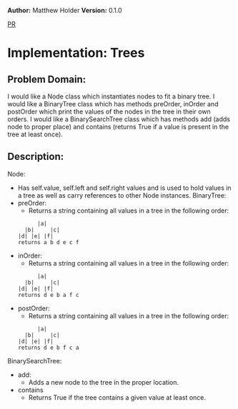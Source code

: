 **Author:** Matthew Holder
**Version:** 0.1.0

[PR]()

# Implementation: Trees

## Problem Domain:

I would like a Node class which instantiates nodes to fit a binary tree. I would like a BinaryTree class which has methods preOrder, inOrder and postOrder which print the values of the nodes in the tree in their own orders. I would like a BinarySearchTree class which has methods add (adds node to proper place) and contains (returns True if a value is present in the tree at least once).

## Description:

Node:
- Has self.value, self.left and self.right values and is used to hold values in a tree as well as carry references to other Node instances.
BinaryTree:
- preOrder:
  - Returns a string containing all values in a tree in the following order:
  ```
        |a|
    |b|     |c|
  |d| |e| |f|
  returns a b d e c f
  ```
- inOrder:
  - Returns a string containing all values in a tree in the following order:
  ```
        |a|
    |b|     |c|
  |d| |e| |f|
  returns d e b a f c
  ```
- postOrder:
  - Returns a string containing all values in a tree in the following order:
  ```
        |a|
    |b|     |c|
  |d| |e| |f|
  returns d e b f c a

BinarySearchTree:
- add:
  - Adds a new node to the tree in the proper location.
- contains
  - Returns True if the tree contains a given value at least once.